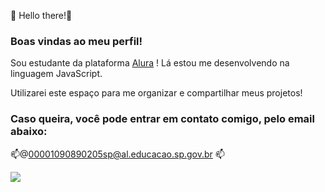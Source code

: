 🖤 Hello there!🖤

### Boas vindas ao meu perfil!


Sou estudante da plataforma [Alura](https://www.alura.com.br) ! Lá estou me desenvolvendo na linguagem JavaScript.

Utilizarei este espaço para me organizar e compartilhar meus projetos!


### Caso queira, você pode entrar em contato comigo, pelo email abaixo:

📫@00001090890205sp@al.educacao.sp.gov.br 📫

![](https://media1.tenor.com/m/nQI--D8_vb0AAAAC/holding-hands-walking-together.gif)
